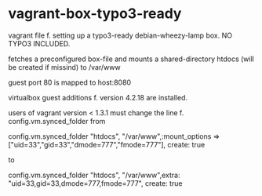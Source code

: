 vagrant-box-typo3-ready
=======================

vagrant file f. setting up a typo3-ready debian-wheezy-lamp box. NO TYPO3 INCLUDED. 

fetches a preconfigured box-file and mounts a shared-directory htdocs (will be created if missind) to /var/www

guest port 80 is mapped to host:8080

virtualbox guest additions f. version 4.2.18 are installed.

users of vagrant version < 1.3.1 must change the line f. config.vm.synced_folder from

config.vm.synced_folder "htdocs", "/var/www",:mount_options => ["uid=33","gid=33","dmode=777","fmode=777"], create: true

to

config.vm.synced_folder "htdocs", "/var/www",extra: "uid=33,gid=33,dmode=777,fmode=777", create: true

